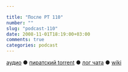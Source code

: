 ```yaml
---

title: "После РТ 110"
number: ""
slug: "podcast-110"
date: 2008-11-01T18:19:00+03:00
comments: true
categories: podcast
---
```

[аудио](http://cdn.radio-t.com/rt110post.mp3) ● [пиратский torrent](http://pirates.radio-t.com/torrents/rt110post.mp3.torrent) ● [лог чата](http://chat.radio-t.com/logs/radio-t-110.html) ● [wiki](http://wiki.radio-t.com/%D0%9F%D0%BE%D1%81%D0%BB%D0%B5_%D0%A0%D0%A2_110)<audio src="http://cdn.radio-t.com/rt110post.mp3" preload="none">
